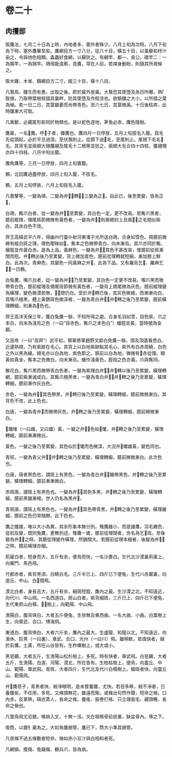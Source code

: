 # 卷二十

## 肉攫部

取鷹法，七月二十日為上時，內地者多，塞外者殊少。八月上旬為次時。八月下旬為下時，塞外鷹畢至矣。鷹網目方一寸八分，從八十目，橫五十目，以黃蘗和杼汁染之，令與地色相類。螽蟲好食網，以蘗防之。有網竿、都┉、吳公。磔竿二：一為鶉竿，一為鵠竿。鴿飛能遠察，見鷹，常在人前。若竦身動盼，則隨其所視候之。

取木雞、木雀、鷂網目方二寸，縱三十目，橫十八目。

凡鷙鳥，雛生而有惠，出殼之後，即於窠外放巢。大鷙恐其墜墮及為日所曝，熱致損，乃取帶葉樹枝插其巢畔，防其墜墮及作陰涼也。欲驗雛之大小，以所插之葉為候。若一日二日，其葉雖萎而尚帶青色。至六七日，其葉微黃。十日後枯瘁，此時雛漸大可取。

凡禽獸，必藏匿形影同於物類也。是以蛇色逐地，茅兔必赤，鷹色隨樹。

鷹巢，一名鷹。呼子者，雛鷹也。鷹四月一日停放，五月上旬拔毛入籠。拔毛先從頭起，必於平旦過頂，至伏鶉則止。從頸下過毛，至尾則止。尾根下毛名毛。其背毛並兩翅大翎覆翮及尾毛十二根等並拔之，兩翅大毛合四十四枝，覆翮翎亦四十四枝。八月中旬出籠。

雕角鷹等，三月一日停放，四月上旬置籠。

鶻，北回鷹過盡停放，四月上旬入籠，不拔毛。

鶻，五月上旬停放，六月上旬拔毛入籠。

凡鷙擊等，一變為鴿，二變為弁，轉，三變為正。自此已，後至累變，皆為正。

白鴿，觜爪白者，從一變為弁，至累變，其白色一定，更不改易。若觜爪黑者，臆前縱理，翎尾斑節微微有黃色者，一變為弁，則兩翅封上及兩┩之毛間似紫白，其余白色不改。

齊王高緯武平六年，得幽州行臺仆射河東潘子光所送白鴿，合身如雪色。視臆前微微有縱白斑之理，理色曖昧如。觜本之色微帶青白，向末漸烏。其爪亦同於觜。蠟脛並作黃白赤。是為上品。黃麻色，一變為弁，其色不甚改易，惟臆前從斑漸闊而短。弁轉出後乃至累變，背上微加青色，臆前從理轉就短細，漸加膝上鮮白。此為次。青麻色，其變色一同黃麻之弁。此為下品。又有羅烏乞、羅麻乞，一日鶻。

白兔鷹，嘴爪白者，從一變為弁，乃至累變，其白色一定更不改易。嘴爪黑而微帶青白色，臆前縱理及翎尾班節微有黃色者，一變背上翅尾微為灰色，臆前縱理變為橫理，變色微漠若無，┩間仍白。至於弁轉已後，其灰色微褐，而漸漸向白，其嘴爪極黑，體上黃鵲斑色微深者，一變為青白弁，弁轉之後乃至累變，臆前橫理轉細，則漸為色也。

齊王高洋天保三年，獲白兔鷹一聯，不知所得之處。合身毛羽如雪，目色紫，爪之本白，向末為淺烏之色（一曰“目赤色，觜爪之本色白”）蠟脛並黃，當時號為金腳。

又高帝（一曰“高齊”）武平初，領軍將軍趙野叉獻白免鷹一聯，頭及頂遙看悉白，近邊熟視，乃有紫跡在毛心。其背上以白地紫跡點其毛心，紫外有白赤周繞，白色之外以黑為緣。翅毛亦以白為地，紫色節之。臆前以白為地，微微有赤從理。眼黃如真金，觜本之色微白，向末漸烏。蠟作淺黃色，脛指之色亦黃。爪與觜同。

散花白，觜爪黑而微帶青白色者，一變為紫理白弁，弁轉以後乃至累變，橫理轉網，臆前紫漸滅成白。其觜爪極黑者，一變為青白弁，弁轉之後乃至累變，橫理轉細，臆前漸作灰白色。

赤色，一變為弁，其色帶黑，弁轉已後乃至累變，橫理轉細，臆前微微漸白。其背色不改，此上色也。

白唐，一變為青弁而微帶灰色，弁轉之後乃至累變，橫理轉細，臆前微微漸白。

爛堆（一曰雌，又曰雄）黃，一變之弁，色如氅，弁轉之後乃至累變，橫理轉細，臆前漸漸微白。

黃色，一變之後乃至累變，其色似於氅而色微深，大況弁爛雄黃，變色同也。

青班，一變為青父弁，弁轉之後乃至累變，橫理轉細，臆前微微漸白。此次色也。

白唐，唐者黑色也，謂斑上有黑色，一變為青白弁，雜帶黑色，弁轉之後乃至累變，橫理轉細，臆前漸漸微白。

赤斑唐，謂斑上有黑色也。一變為弁，其色多黑，弁轉之後乃至累變，橫理轉細，臆前黑雖漸褐，世人仍名為黑弁。

青斑唐，謂斑上有黑色也。一變為弁，其色帶青黑，弁轉之後乃至累變，橫理雖細，臆前之色仍常暗黲。此下色也。

鷹之雌雄，唯以大小為異，其余形象本無分別。雉鷹雖小，而是雄鷹，羽毛雜色，從初及變，既同兔鷹，更無別述。雉鷹一歲，臆前從理闊者，世名為乞斑。至後變為弁之時，其臆從理變作橫理，然猶闊大。若臆前從理本細者，後變為弁之時，臆前橫理亦細。

荊窠白者，短身而大，五斤有余，便鳥而快，一名沙裹白。生代北沙漠裏荊窠上，向雁門、馬邑飛。

代都赤者，紫背黑須，白睛白毛。三斤半已上、四斤已下便兔，生代川赤巖裏，向虛丘、中山、白間飛。

漠北白者，身長且大，五斤有余，細斑短脛，鷹內之最。生沙漠之北，不知遠近，向代川、中山飛。一名西道白。房山白者，紫背細斑，三斤已上、四斤已下便兔，生代東房山白楊、樹上，向範陽、中山飛。

漁陽白，腹背俱白，大者五斤便兔，生徐無及東西曲。一名大曲、小曲。白葉樹上生，向章武、合口、博海飛。

東道白，腹背俱白，大者六斤余，鷹內之最大。生盧龍、和龍以北，不知遠近，向渙休、巨黑（一曰裏）、章武、合口、光州（一曰川）飛。雖稍軟，若值快者，越於前鷹。土黃，所在山谷皆有。生柞櫟樹上，或大或小。

黑皂鸝，大者五斤，生漁陽山松杉樹上，多死。時有快者，章武飛。白皂鸝，大者五斤，生漁陽、白道、河陽、漠北，所在皆有。生柏枯樹上，便鳥，向靈丘、中山、範陽、章武飛。青斑，大者四斤，生代北及代川白楊樹上。細斑者快，向靈丘山、範陽飛。

弁鷹荏子，青黑者快，蛻凈眼明，是未嘗養雛，尤快。若目多眵，蛻不凈者，已養雛矣，不任用，多死。又條頭無花，雖遠而聚。或條出句然作聲，短命之候。口內赤，反掌熱，隔衣蒸人，長命之候。疊尾、振卷打格、只立理面毛、藏頭睡，長命之候也。

凡鷙鳥飛尤忌錯，喉病入叉，十無一活。叉在咽喉骨前皮裏，缺盆骨內，嗉之下。

吸筒，以銀钅棄為之，大如角鷹翅管。鷹已下，筒大小準其翅管。

凡夜條不過五條數者短命，條如赤小豆汁與白相和者死。

凡網損、擺傷、兔蹋傷、鶴兵爪，皆為病。